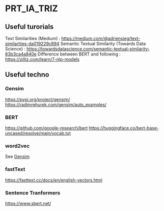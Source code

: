 # PRT_IA_TRIZ

## Useful turorials
Text Similarities (Medium) : https://medium.com/@adriensieg/text-similarities-da019229c894
Semantic Textual Similarity (Towards Data Science) : https://towardsdatascience.com/semantic-textual-similarity-83b3ca4a840e
Difference between BERT and following : https://zilliz.com/learn/7-nlp-models

## Useful techno
### Gensim
https://pypi.org/project/gensim/
https://radimrehurek.com/gensim/auto_examples/

### BERT
https://github.com/google-research/bert
https://huggingface.co/bert-base-uncased/resolve/main/vocab.txt

### word2vec
See [Gensim](#gensim)

### fastText
https://fasttext.cc/docs/en/english-vectors.html

### Sentence Tranformers
https://www.sbert.net/